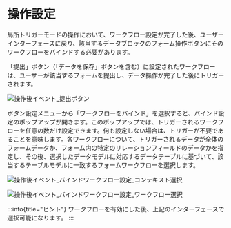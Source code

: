 # 操作設定

局所トリガーモードの操作において、ワークフロー設定が完了した後、ユーザーインターフェースに戻り、該当するデータブロックのフォーム操作ボタンにそのワークフローをバインドする必要があります。

「提出」ボタン（「データを保存」ボタンを含む）に設定されたワークフローは、ユーザーが該当するフォームを提出し、データ操作が完了した後にトリガーされます。

![操作後イベント_提出ボタン](https://static-docs.nocobase.com/ae12d219b8400d75b395880ec4cb2bda.png)

ボタン設定メニューから「ワークフローをバインド」を選択すると、バインド設定のポップアップが開きます。このポップアップでは、トリガーされるワークフローを任意の数だけ設定できます。何も設定しない場合は、トリガーが不要であることを意味します。各ワークフローについて、トリガーされるデータが全体のフォームデータか、フォーム内の特定のリレーションフィールドのデータかを指定し、その後、選択したデータモデルに対応するデータテーブルに基づいて、該当するテーブルモデルに一致するフォームワークフローを選択します。

![操作後イベント_バインドワークフロー設定_コンテキスト選択](https://static-docs.nocobase.com/358315fc175849a7fbadbe3276ac6fed.png)

![操作後イベント_バインドワークフロー設定_ワークフロー選択](https://static-docs.nocobase.com/175a71a61b93540cce62a1cb124eb0b5.png)

:::info{title="ヒント"}
ワークフローを有効にした後、上記のインターフェースで選択可能になります。
:::

